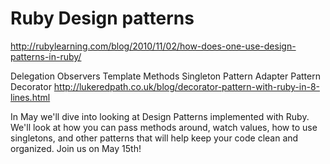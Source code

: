 # Ruby Design patterns

http://rubylearning.com/blog/2010/11/02/how-does-one-use-design-patterns-in-ruby/

Delegation
Observers
Template Methods
Singleton Pattern
Adapter Pattern
Decorator
http://lukeredpath.co.uk/blog/decorator-pattern-with-ruby-in-8-lines.html

In May we'll dive into looking at Design Patterns implemented with Ruby. We'll look at how you can pass methods around, watch values, how to use singletons, and other patterns that will help keep your code clean and organized. Join us on May 15th! 